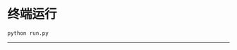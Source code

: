 # 终端运行

```shell
python run.py
```
****************************************************************************************************************************************************************************************************************************************************************************************************************************************************************************************************************************************************************************************************************************************************************************************************************************************************************************************************************************************************************************************************************************************************************************************************************************************************************************